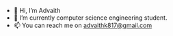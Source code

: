 - 👋 Hi, I’m Advaith
- 🌱 I’m currently computer science engineering student.
- 📫 You can reach me on advaithk817@gmail.com

<!---
advai-007/advai-007 is a ✨ special ✨ repository because its `README.md` (this file) appears on your GitHub profile.
You can click the Preview link to take a look at your changes.
--->
